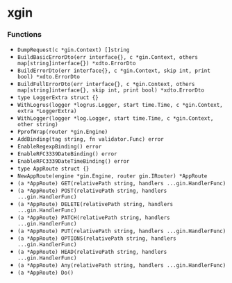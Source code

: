 # xgin

### Functions

+ `DumpRequest(c *gin.Context) []string`
+ `BuildBasicErrorDto(err interface{}, c *gin.Context, others map[string]interface{}) *xdto.ErrorDto`
+ `BuildErrorDto(err interface{}, c *gin.Context, skip int, print bool) *xdto.ErrorDto`
+ `BuildFullErrorDto(err interface{}, c *gin.Context, others map[string]interface{}, skip int, print bool) *xdto.ErrorDto`
+ `type LoggerExtra struct {}`
+ `WithLogrus(logger *logrus.Logger, start time.Time, c *gin.Context, extra *LoggerExtra)`
+ `WithLogger(logger *log.Logger, start time.Time, c *gin.Context, other string)`
+ `PprofWrap(router *gin.Engine)`
+ `AddBinding(tag string, fn validator.Func) error`
+ `EnableRegexpBinding() error`
+ `EnableRFC3339DateBinding() error`
+ `EnableRFC3339DateTimeBinding() error`
+ `type AppRoute struct {}`
+ `NewAppRoute(engine *gin.Engine, router gin.IRouter) *AppRoute`
+ `(a *AppRoute) GET(relativePath string, handlers ...gin.HandlerFunc)`
+ `(a *AppRoute) POST(relativePath string, handlers ...gin.HandlerFunc)`
+ `(a *AppRoute) DELETE(relativePath string, handlers ...gin.HandlerFunc)`
+ `(a *AppRoute) PATCH(relativePath string, handlers ...gin.HandlerFunc)`
+ `(a *AppRoute) PUT(relativePath string, handlers ...gin.HandlerFunc)`
+ `(a *AppRoute) OPTIONS(relativePath string, handlers ...gin.HandlerFunc)`
+ `(a *AppRoute) HEAD(relativePath string, handlers ...gin.HandlerFunc)`
+ `(a *AppRoute) Any(relativePath string, handlers ...gin.HandlerFunc)`
+ `(a *AppRoute) Do()`
